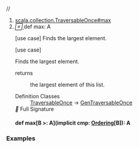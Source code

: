 //
<ol>
<li><a href="https://www.scala-lang.org/api/2.12.3/scala/collection/immutable/List.html#max:A">scala.collection.TraversableOnce#max</a></li>
<li name="scala.collection.TraversableOnce#max" visbl="pub" class="indented0 " data-isabs="false" fullcomment="yes" group="Ungrouped"> <a id="max:A"></a> <span class="permalink"> <a href="../../../scala/collection/immutable/List.html#max:A" title="Permalink"> <i class="material-icons"></i> </a> </span> <span class="modifier_kind"> <span class="modifier"></span> <span class="kind">def</span> </span> <span class="symbol"> <span class="name">max</span><span class="result">: <span class="extype" name="scala.collection.GenTraversableOnce.A">A</span></span> </span> <p class="shortcomment cmt">[use case] Finds the largest element.</p>
 <div class="fullcomment">
  [use case] 
  <div class="comment cmt">
   <p> Finds the largest element.</p>
  </div>
  <dl class="paramcmts block">
   <dt>
    returns
   </dt>
   <dd class="cmt">
    <p>the largest element of this list.</p>
   </dd>
  </dl>
  <dl class="attributes block"> 
   <dt>
    Definition Classes
   </dt>
   <dd>
    <a href="../TraversableOnce.html" class="extype" name="scala.collection.TraversableOnce">TraversableOnce</a> → 
    <a href="../GenTraversableOnce.html" class="extype" name="scala.collection.GenTraversableOnce">GenTraversableOnce</a>
   </dd>
   <div class="full-signature-block toggleContainer"> 
    <span class="toggle"> <i class="material-icons"></i> Full Signature </span> 
    <div class="hiddenContent full-signature-usecase">
     <h4 id="signature" class="signature"> <span class="modifier_kind"> <span class="modifier"></span> <span class="kind">def</span> </span> <span class="symbol"> <span class="name">max</span><span class="tparams">[<span name="B">B &gt;: <span class="extype" name="scala.collection.immutable.List.A">A</span></span>]</span><span class="params">(<span class="implicit">implicit </span><span name="cmp">cmp: <a href="../../index.html#Ordering[T]=scala.math.Ordering[T]" class="extmbr" name="scala.Ordering">Ordering</a>[<span class="extype" name="scala.collection.TraversableOnce.max.B">B</span>]</span>)</span><span class="result">: <span class="extype" name="scala.collection.immutable.List.A">A</span></span> </span> </h4>
    </div> 
   </div>
  </dl>
 </div> </li>
        </ol>


### Examples



























